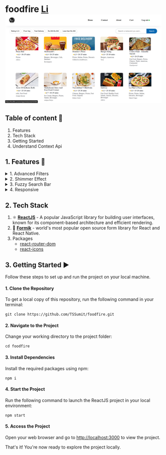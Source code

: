 # foodfire [Li](https://foodfire-pi.vercel.app/)![1715961405405](image/README/ScreenShot.png)

## Table of content 📝

1. Features
2. Tech Stack
3. Getting Started
4. Understand Context Api

## 1. Features 🎯

<details><summary>1. Advanced Filters</summary>

</details>

<details><summary>2. Shimmer Effect</summary>

</details>

<details><summary>3. Fuzzy Search Bar</summary>

</details>

<details><summary>4. Responsive</summary>

</details>

## 2. Tech Stack

[](https://github.com/TSSumit/foodfire?tab=readme-ov-file#2-tech-stack)

1. ⚛️ **[ReactJS](https://react.dev/)** - A popular JavaScript library for building user interfaces, known for its component-based architecture and efficient rendering.
2. 💎 **[Formik](https://formik.org/)** - world's most popular open source form library for React and React Native.
3. Packages
   * [react-router-dom](https://reactrouter.com/web/guides/quick-start)
   * [react-icons](https://react-icons.github.io/react-icons/)

## 3. Getting Started ▶️

[](https://github.com/TSSumit/foodfire?tab=readme-ov-file#3-getting-started-%EF%B8%8F)

Follow these steps to set up and run the project on your local machine.

#### 1. Clone the Repository

[](https://github.com/TSSumit/foodfire?tab=readme-ov-file#1-clone-the-repository)

To get a local copy of this repository, run the following command in your terminal:

```shell
git clone https://github.com/TSSumit/foodfire.git
```

#### 2. Navigate to the Project

[](https://github.com/TSSumit/foodfire?tab=readme-ov-file#2-navigate-to-the-project)

Change your working directory to the project folder:

```shell
cd foodfire
```

#### 3. Install Dependencies

[](https://github.com/TSSumit/foodfire?tab=readme-ov-file#3-install-dependencies)

Install the required packages using npm:

```shell
npm i
```

#### 4. Start the Project

[](https://github.com/TSSumit/foodfire?tab=readme-ov-file#4-start-the-project)

Run the following command to launch the ReactJS project in your local environment:

```shell
npm start
```

#### 5. Access the Project

[](https://github.com/TSSumit/foodfire?tab=readme-ov-file#5-access-the-project)

Open your web browser and go to [http://localhost:3000](http://localhost:3000/) to view the project.

That's it! You're now ready to explore the project locally.
